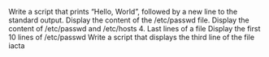 Write a script that prints “Hello, World”, followed by a new line to the standard output.
Display the content of the /etc/passwd file.
Display the content of /etc/passwd and /etc/hosts
4. Last lines of a file
Display the first 10 lines of /etc/passwd
Write a script that displays the third line of the file iacta
